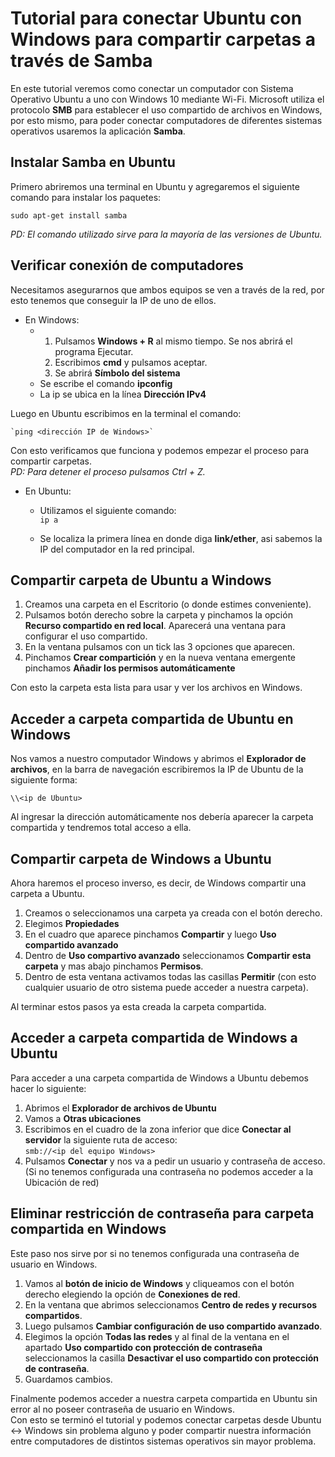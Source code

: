 # Tutorial para conectar Ubuntu con Windows para compartir carpetas a través de Samba

En este tutorial veremos como conectar un computador con Sistema Operativo Ubuntu a uno con Windows 10 mediante Wi-Fi.
Microsoft utiliza el protocolo **SMB** para establecer el uso compartido de archivos en Windows, por esto mismo,
para poder conectar computadores de diferentes sistemas operativos usaremos la aplicación **Samba**.

## Instalar Samba en Ubuntu
Primero abriremos una terminal en Ubuntu y agregaremos el siguiente comando para instalar los paquetes:    

`sudo apt-get install samba`  

*PD: El comando utilizado sirve para la mayoría de las versiones de Ubuntu.*

## Verificar conexión de computadores

Necesitamos asegurarnos que ambos equipos se ven a través de la red, por esto tenemos que conseguir la IP
de uno de ellos.  

- En Windows:
  - 1. Pulsamos **Windows + R** al mismo tiempo. Se nos abrirá el programa Ejecutar.
    2. Escribimos **cmd** y pulsamos aceptar.
    3. Se abrirá **Símbolo del sistema**
  - Se escribe el comando **ipconfig**
  - La ip se ubica en la línea **Dirección IPv4**  
  
Luego en Ubuntu escribimos en la terminal el comando:    

    `ping <dirección IP de Windows>`  
    
 Con esto verificamos que funciona y podemos empezar el proceso para compartir carpetas.  
 *PD: Para detener el proceso pulsamos Ctrl + Z.*   
 
 - En Ubuntu:
   - Utilizamos el siguiente comando:  
   `ip a`   
   
   - Se localiza la primera línea en donde diga **link/ether**, asi sabemos la IP del computador en la red principal.
 
 ## Compartir carpeta de Ubuntu a Windows
 1. Creamos una carpeta en el Escritorio (o donde estimes conveniente).
 2. Pulsamos botón derecho sobre la carpeta y pinchamos la opción **Recurso compartido en red local**. Aparecerá una ventana para configurar el uso compartido.
 3. En la ventana pulsamos con un tick las 3 opciones que aparecen.
 4. Pinchamos **Crear compartición** y en la nueva ventana emergente pinchamos **Añadir los permisos automáticamente**  
 
 Con esto la carpeta esta lista para usar y ver los archivos en Windows.  
 
  ## Acceder a carpeta compartida de Ubuntu en Windows   
  Nos vamos a nuestro computador Windows y abrimos el **Explorador de archivos**, en la barra de navegación
  escribiremos la IP de Ubuntu de la siguiente forma:   
  
   `\\<ip de Ubuntu>`  
   
   Al ingresar la dirección automáticamente nos debería aparecer la carpeta compartida y tendremos total acceso a ella.
   
 ## Compartir carpeta de Windows a Ubuntu  
 
 Ahora haremos el proceso inverso, es decir, de Windows compartir una carpeta a Ubuntu.  
 1. Creamos o seleccionamos una carpeta ya creada con el botón derecho.
 2. Elegimos **Propiedades**
 3. En el cuadro que aparece pinchamos **Compartir** y luego **Uso compartido avanzado**
 4. Dentro de **Uso compartivo avanzado** seleccionamos **Compartir esta carpeta** y mas abajo pinchamos **Permisos**.
 5. Dentro de esta ventana activamos todas las casillas **Permitir** (con esto cualquier usuario de otro sistema puede acceder a nuestra carpeta).  
 
 Al terminar estos pasos ya esta creada la carpeta compartida.
 
 ## Acceder a carpeta compartida de Windows a Ubuntu  
 
 Para acceder a una carpeta compartida de Windows a Ubuntu debemos hacer lo siguiente:   
 1. Abrimos el **Explorador de archivos de Ubuntu**
 2. Vamos a **Otras ubicaciones**
 3. Escribimos en el cuadro de la zona inferior que dice **Conectar al servidor** la siguiente ruta de acceso:  
 `smb://<ip del equipo Windows>`   
 4. Pulsamos **Conectar** y nos va a pedir un usuario y contraseña de acceso. (Si no tenemos configurada una contraseña no podemos acceder a la Ubicación de red)  
 
 ## Eliminar restricción de contraseña para carpeta compartida en Windows  
 
 Este paso nos sirve por si no tenemos configurada una contraseña de usuario en Windows.  
 1. Vamos al **botón de inicio de Windows** y cliqueamos con el botón derecho elegiendo la opción de **Conexiones de red**.
 2. En la ventana que abrimos seleccionamos **Centro de redes y recursos compartidos**.
 3. Luego pulsamos **Cambiar configuración de uso compartido avanzado**.
 4. Elegimos la opción **Todas las redes** y al final de la ventana en el apartado **Uso compartido con protección de contraseña** seleccionamos la casilla **Desactivar el uso compartido con protección de contraseña**.
 5. Guardamos cambios.  
 
 Finalmente podemos acceder a nuestra carpeta compartida en Ubuntu sin error al no poseer contraseña de usuario en Windows.  
 Con esto se terminó el tutorial y podemos conectar carpetas desde Ubuntu <-> Windows sin problema alguno y poder compartir nuestra información entre computadores de distintos sistemas operativos sin mayor problema.
